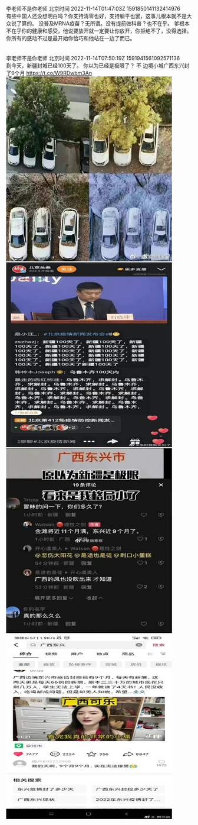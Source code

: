 李老师不是你老师 北京时间 2022-11-14T01:47:03Z 1591850141132414976<br>有些中国人还没想明白吗？你支持清零也好，支持躺平也罢，这事儿根本就不是大众说了算的。
没普及MRNA疫苗？无所谓。没有提前做科普？也不在乎。
爹根本不在乎你的健康和感受，他说要放开就一定要让你放开，你拒绝不了，没得选择。
你所有的感动不过是最开始你恰巧和他站在一边了而已。<br><br><br>李老师不是你老师 北京时间 2022-11-14T07:50:19Z 1591941561092571136<br>到今天，新疆封城已经100天了。
你以为已经是极限了？
不
边境小城广西东兴封了9个月 https://t.co/W9RDwbm3An<br><img src='/temp/image/2022/o-Month-11/1591941561092571136_0.jpg' width='450' height='500'><img src='/temp/image/2022/o-Month-11/1591941561092571136_1.jpg' width='450' height='500'><img src='/temp/image/2022/o-Month-11/1591941561092571136_2.jpg' width='450' height='500'><img src='/temp/image/2022/o-Month-11/1591941561092571136_3.jpg' width='450' height='500'><br><br>